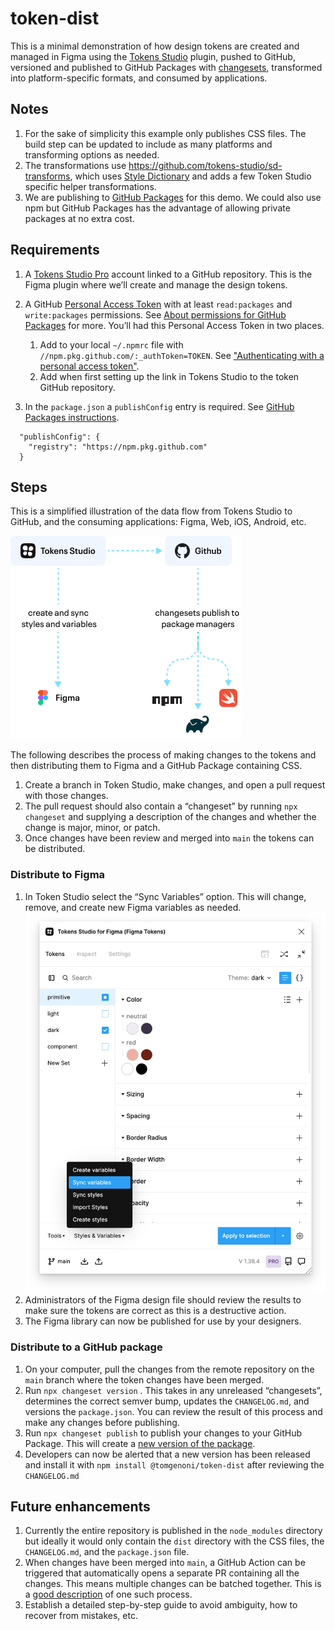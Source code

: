 # token-dist

This is a minimal demonstration of how design tokens are created and managed in Figma using the [Tokens Studio](https://tokens.studio/) plugin, pushed to GitHub, versioned and published to GitHub Packages with [changesets](https://github.com/changesets/changesets), transformed into platform-specific formats, and consumed by applications.

## Notes

1. For the sake of simplicity this example only publishes CSS files. The build step can be updated to include as many platforms and transforming options as needed. 
2. The transformations use https://github.com/tokens-studio/sd-transforms, which uses [Style Dictionary](https://amzn.github.io/style-dictionary/#/quick_start) and adds a few Token Studio specific helper transformations. 
3. We are publishing to [GitHub Packages](https://github.com/features/packages) for this demo. We could also use npm but GitHub Packages has the advantage of allowing private packages at no extra cost.

## Requirements

1. A [Tokens Studio Pro](https://tokens.studio/#pricing-2) account linked to a GitHub repository. This is the Figma plugin where we’ll create and manage the design tokens.
2. A GitHub [Personal Access Token](https://github.com/settings/tokens) with at least `read:packages` and `write:packages` permissions. See [About permissions for GitHub Packages](https://docs.github.com/en/packages/learn-github-packages/about-permissions-for-github-packages#about-scopes-and-permissions-for-package-registries) for more. You’ll had this Personal Access Token in two places.
   1. Add to your local `~/.npmrc` file with `//npm.pkg.github.com/:_authToken=TOKEN`. See ["Authenticating with a personal access token"](https://docs.github.com/en/packages/working-with-a-github-packages-registry/working-with-the-npm-registry#authenticating-with-a-personal-access-token).
   2. Add when first setting up the link in Tokens Studio to the token GitHub repository.

3. In the `package.json`  a `publishConfig` entry is required. See [GitHub Packages instructions](https://docs.github.com/en/packages/working-with-a-github-packages-registry/working-with-the-npm-registry).

```
  "publishConfig": {
    "registry": "https://npm.pkg.github.com"
  }
```

## Steps

This is a simplified illustration of the data flow from Tokens Studio to GitHub, and the consuming applications: Figma, Web, iOS, Android, etc.

![flow](asset/flow.png)

The following describes the process of making changes to the tokens and then distributing them to Figma and a GitHub Package containing CSS. 

1. Create a branch in Token Studio, make changes, and open a pull request with those changes.
2. The pull request should also contain a “changeset” by running `npx changeset` and supplying a description of the changes and whether the change is major, minor, or patch. 
3. Once changes have been review and merged into `main` the tokens can be distributed.  

### Distribute to Figma

1. In Token Studio select the “Sync Variables” option. This will change, remove, and create new Figma variables as needed. 
   ![sync](asset/sync.png)
2. Administrators of the Figma design file should review the results to make sure the tokens are correct as this is a destructive action.
3. The Figma library can now be published for use by your designers.

### Distribute to a GitHub package 

1. On your computer, pull the changes from the remote repository on the `main` branch where the token changes have been merged. 
2. Run `npx changeset version` . This takes in any unreleased “changesets”, determines the correct semver bump, updates the `CHANGELOG.md`, and versions the `package.json`. You can review the result of this process and make any changes before publishing.
4. Run `npx changeset publish` to publish your changes to your GitHub Package. This will create a [new version of the package](https://github.com/tomgenoni/token-dist/pkgs/npm/token-dist). 
5. Developers can now be alerted that a new version has been released and install it with  `npm install @tomgenoni/token-dist` after reviewing the `CHANGELOG.md`

## Future enhancements

1. Currently the entire repository is published in the `node_modules` directory but ideally it would only contain the `dist` directory with the CSS files, the `CHANGELOG.md`, and the `package.json` file.
2. When changes have been merged into `main`, a GitHub Action can be triggered that automatically opens a separate PR containing all the changes. This means multiple changes can be batched together. This is a [good description](https://davistobias.com/articles/adding-changeset/) of one such process. 
3. Establish a detailed step-by-step guide to avoid ambiguity, how to recover from mistakes, etc. 

